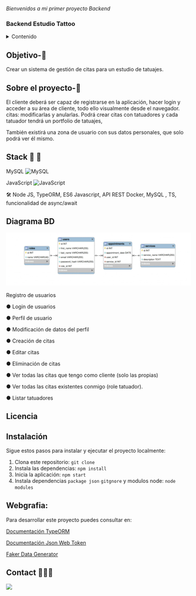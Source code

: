 <em> Bienvenidos a mi primer proyecto Backend </em>

### Backend Estudio Tattoo

<details>
  <summary>Contenido </summary>
  <ol>
  <li><a href="#Objetivo">Objetivo</a></li>

  <li><a href="#sobre-el-proyecto-🔎">Sobre el proyecto</a></li>
  <li><a href="#Stack-🚀">Stack</a></li>
  <li><a href="#Diagrama">Diagrama</a></li>
  <li><a href="#Licencia">Licencia</a></li>
  <li><a href="#Instalacion">Instalación</a></li>
  <li><a href="#Webgrafia">Webgrafia</a></li>
  <li><a href="#Contacto">Contact0</a></li>
  </ol>
</details>

## Objetivo-🎯

Crear un sistema de gestión de citas para un estudio de tatuajes.

## Sobre el proyecto-🔎

El cliente deberá ser capaz de registrarse en la aplicación, hacer login y acceder a su área de cliente, todo ello visualmente desde el navegador.
citas: modificarlas y anularlas.
Podrá crear citas con tatuadores y cada tatuador tendrá
un portfolio de tatuajes,

También existirá una zona de usuario con sus datos personales, que solo
podrá ver él mismo.

## Stack 🚀 🚀

MySQL ![MySQL](https://img.shields.io/badge/mysql-%2300000f.svg?style=for-the-badge&logo=mysql&logoColor=white)

JavaScript ![JavaScript](https://img.shields.io/badge/javascript-%23323330.svg?style=for-the-badge&logo=javascript&logoColor=%23F7DF1E)

🛠️ Node JS, TypeORM, ES6 Javascript, API REST
Docker, MySQL , TS, funcionalidad de async/await

## Diagrama BD

<img src="./img/Diagrama BD.png" alt="DB" />

Registro de usuarios

● Login de usuarios

● Perfil de usuario

● Modificación de datos del perfil

● Creación de citas

● Editar citas

● Eliminación de citas

● Ver todas las citas que tengo como cliente (solo las propias)

● Ver todas las citas existentes conmigo (role tatuador).

● Listar tatuadores

## Licencia

## Instalación

Sigue estos pasos para instalar y ejecutar el proyecto localmente:

1.  Clona este repositorio: `git clone`
2.  Instala las dependencias: `npm install`
4.  Inicia la aplicación: `npm start`
5.  Instala dependencias `package json` `gitgnore`
y modulos node: `node modules`


## Webgrafia:

Para desarrollar este proyecto puedes consultar en:

<a href="https://typeorm.io/" target="_blank"> Documentación TypeORM</a>

<a href="https://jwt.io/" target="_blank"> Documentación Json Web Token</a>

<a href="https://fakerjs.dev/" target="_blank"> Faker Data Generator </a>

## Contact 👩🏽‍💻

<a href="https://www.linkedin.com/in/marissarico" target="_blank"> <img src="https://img.shields.io/badge/-LinkedIn-%230077B5?style=for-the-badge&logo=linkedin&logoColor=white" target="_blank"></a>

